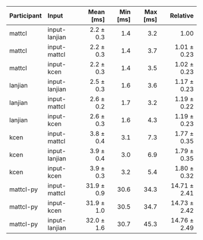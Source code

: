 | Participant | Input | Mean [ms] | Min [ms] | Max [ms] | Relative |
|:---|:---|---:|---:|---:|---:|
| mattcl | input-lanjian | 2.2 ± 0.3 | 1.4 | 3.2 | 1.00 |
| mattcl | input-mattcl | 2.2 ± 0.3 | 1.4 | 3.7 | 1.01 ± 0.23 |
| mattcl | input-kcen | 2.2 ± 0.3 | 1.4 | 3.5 | 1.02 ± 0.23 |
| lanjian | input-lanjian | 2.5 ± 0.3 | 1.6 | 3.6 | 1.17 ± 0.23 |
| lanjian | input-mattcl | 2.6 ± 0.2 | 1.7 | 3.2 | 1.19 ± 0.22 |
| lanjian | input-kcen | 2.6 ± 0.3 | 1.6 | 4.3 | 1.19 ± 0.23 |
| kcen | input-mattcl | 3.8 ± 0.4 | 3.1 | 7.3 | 1.77 ± 0.35 |
| kcen | input-lanjian | 3.9 ± 0.4 | 3.0 | 6.9 | 1.79 ± 0.35 |
| kcen | input-kcen | 3.9 ± 0.3 | 3.2 | 5.4 | 1.80 ± 0.32 |
| mattcl-py | input-mattcl | 31.9 ± 0.9 | 30.6 | 34.3 | 14.71 ± 2.41 |
| mattcl-py | input-kcen | 31.9 ± 1.0 | 30.5 | 34.7 | 14.73 ± 2.42 |
| mattcl-py | input-lanjian | 32.0 ± 1.6 | 30.7 | 45.3 | 14.76 ± 2.49 |
